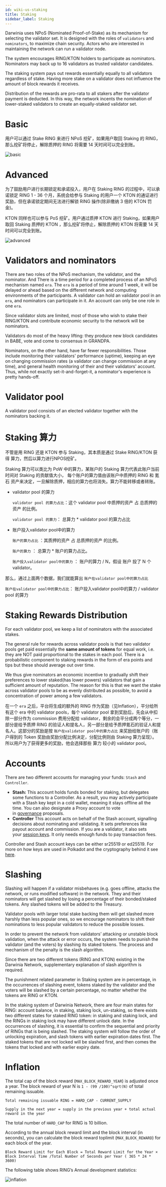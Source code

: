 ```yaml
---
id: wiki-us-staking
title: Staking
sidebar_label: Staking
---
```


Darwinia uses NPoS (Nominated Proof-of-Stake) as its mechanism for selecting the validator set. It is designed with the roles of `validators` and `nominators`, to maximize chain security. Actors who are interested in maintaining the network can run a validator node.

The system encourages RING/KTON holders to participate as nominators. Nominators may back up to 16 validators as trusted validator candidates.

The staking system pays out rewards essentially equally to all validators regardless of stake. Having more stake on a validator does not influence the amount of block rewards it receives. 

Distribution of the rewards are pro-rata to all stakers after the validator payment is deducted. In this way, the network incents the nomination of lower-staked validators to create an equally-staked validator set.

# Basic

用户可以通过 Stake RING 来进行 NPoS 挖矿，如果用户取回 Staking 的 RING，那么挖矿将停止，解除质押的 RING 将需要 14 天时间可以完全到账。

![basic](assets/wiki-us-staking-basic.png)

# Advanced

为了鼓励用户进行长期锁定和承诺投入，用户在 Staking RING 的过程中，可以承诺锁定 RING 1 - 36 个月，系统会给参与 Staking 的用户一个 KTON 的通证进行奖励，但在承诺锁定期间无法进行解锁 RING 操作(除非缴纳 3 倍的 KTON 罚金)。

KTON 同样也可以参与 PoS 挖矿。用户通过质押 KTON 进行 Staking，如果用户取回 Staking 质押的 KTON ，那么挖矿将停止，解除质押的 KTON 将需要 14 天时间可以完全到账。

![advanced](assets/wiki-us-staking-advanced.png)

# Validators and nominators

There are two roles of the NPoS mechanism, the validator, and the nominator. And There is a time period for a completed process of an NPoS mechanism named `era`. The `era` is a period of time around 1 week, it will be delayed or ahead based on the different network and computing environments of the participants. A validator can hold an validator pool in an `era`, and nominators can participate in it. An account can only be one role in one `era`.

Since validator slots are limited, most of those who wish to stake their RING/KTON and contribute economic security to the network will be nominators.

Validators do most of the heavy lifting: they produce new block candidates in BABE, vote and come to consensus in GRANDPA.

Nominators, on the other hand, have far fewer responsibilities. Those include monitoring their validators' performance (uptime), keeping an eye on changing commission rates (a validator can change commission at any time), and general health monitoring of their and their validators' account. Thus, while not exactly set-it-and-forget-it, a nominator's experience is pretty hands-off.

# Validator pool

A validator pool consists of an elected validator together with the nominators backing it.

# Staking 算力

不管是用 RING 还是 KTON 参与 Staking，其本质是通过 Stake RING/KTON 获得 算力，然后以算力进行NPOS挖矿。

Staking 算力可以类比为 PoW 中的算力，某账户的 Staking 算力代表此账户当前时间对 Staking 的贡献值大小， 每个账户的算力值由该账户中质押的 RING 和 氪石 资产来决定，一旦解除质押，相应的算力也将消失。算力不能转移或者转账。

- validator pool 的算力

    `validator pool 的算力占比`：这个 validator pool 中质押的资产 占 总质押的资产 的比例。

    `validator pool 的算力`： 总算力 * validator pool 的算力占比

- 账户投入validator pool中的算力

    `账户的算力占比` ：其质押的资产 占 总质押的资产 的比例。

    `账户的算力` ： 总算力 * 账户的算力占比。

    `账户投入validator pool中的算力` ： 账户的算力 / N，假设 账户 投了 N 个 validator。

那么，通过上面两个数据，我们就能算出 `账户在validator pool中的算力占比`

  `账户在validator pool中的算力占比`： 账户投入validator pool中的算力 / validator pool 的算力

# Staking Rewards Distribution

For each validator pool, we keep a list of nominators with the associated stakes.

The general rule for rewards across validator pools is that two validator pools get paid essentially the **same amount of tokens** for equal work, i.e. they are NOT paid proportional to the stakes in each pool. There is a probabilistic component to staking rewards in the form of era points and tips but these should average out over time.

We thus give nominators an economic incentive to gradually shift their preferences to lower staked(has lower powers) validators that gain a sufficient amount of reputation. The reason for this is that we want the stake across validator pools to be as evenly distributed as possible, to avoid a concentration of power among a few validators.

在一个 `era` 之后，平台将生成的额外的 RING 作为奖励（见Inflation），平分给所有这个 era 中的 validator pools，每个 validator pool 拿到奖励后，先会从中扣除一部分作为 commission 费用分配给 validator，剩余的会平分成两个等分，一部分是给予质押 RING 的验证人和提名人，另一部分是给予质押氪石的验证人和提名人。这部分的奖励是按 `账户在validator pool中的算力占比` 来奖励给账户的（账户得到的 Token 奖励由奖励分配比例决定，分配比例则由 Staking 算力呈现）。所以用户为了获得更多的奖励，他会选择那些 算力 较小的 validator pool。

# Accounts

There are two different accounts for managing your funds: `Stash` and `Controller`.

- **Stash:** This account holds funds bonded for staking, but delegates some functions to a Controller. As a result, you may actively participate with a Stash key kept in a cold wallet, meaning it stays offline all the time. You can also designate a Proxy account to vote in [governance](https://wiki.polkadot.network/docs/learn-governance) proposals.
- **Controller** This account acts on behalf of the Stash account, signalling decisions about nominating and validating. It sets preferences like payout account and commission. If you are a validator, it also sets your [session keys](https://wiki.polkadot.network/docs/learn-keys#session-keys). It only needs enough funds to pay transaction fees.

Controller and Stash account keys can be either sr25519 or ed25519. For more on how keys are used in Polkadot and the cryptography behind it see [here](https://wiki.polkadot.network/docs/learn-keys).

# Slashing

Slashing will happen if a validator misbehaves (e.g. goes offline, attacks the network, or runs modified software) in the network. They and their nominators will get slashed by losing a percentage of their bonded/staked tokens. Any slashed tokens will be added to the Treasury.

Validator pools with larger total stake backing them will get slashed more harshly than less popular ones, so we encourage nominators to shift their nominations to less popular validators to reduce the possible losses.

In order to prevent the network from validators’ attacking or unstable block validation, when the attack or error occurs, the system needs to punish the validator (and the voters) by slashing its staked tokens. The process and mechanism of the penalty is the slash algorithm.

Since there are two different tokens (RING and KTON) existing in the Darwinia Network, supplementary explanation of slash algorithm is required.

The punishment related parameter in Staking system are in percentage, in the occurrences of slashing event, tokens staked by the validator and the voters will be slashed by a certain percentage, no matter whether the tokens are RING or KTON.

In the staking system of Darwinia Network, there are four main states for RING: account balance, in staking, staking lock, un-staking, so there exists two different states for staked RING token: in staking and staking lock, and the RINGs in staking lock may have different unlock date. In the occurrences of slashing, it is essential to confirm the sequential and priority of RINGs that is being slashed. The staking system will follow the order of unlocking expiration, and slash tokens with earlier expiration dates first. The staked tokens that are not locked will be slashed first, and then comes the tokens that locked and with earlier expiry date.

# Inflation

The total cap of the block reward (`MAX_BLOCK_REWARD_YEAR`) is adjusted once a year. The block reward of year N is `1 - (99 /100)^sqrt(N)` of total remaining issuable.

```
Total remaining issuable RING = HARD_CAP - CURRENT_SUPPLY

Supply in the next year = supply in the previous year + total actual reward in the year
```

The total number of `HARD_CAP` for RING is 10 billion.

According to the annual block reward limit and the block interval (in seconds), you can calculate the block reward toplimit (`MAX_BLOCK_REWARD`) for each block of the year.

```
Block Reward Limit for Each Block = Total Reward Limit for the Year × Block Interval Time /Total Number of Seconds per Year ( 365 * 24 * 3600)
```

The following table shows RING’s Annual development statistics:

![inflation](assets/wiki-us-staking-inflation.png)

